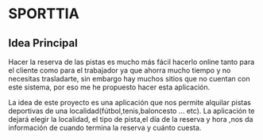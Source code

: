 # SPORTTIA

##  **Idea  Principal**

Hacer la reserva de las pistas es mucho más fácil hacerlo online tanto para el cliente como para el trabajador ya que ahorra mucho tiempo y no necesitas trasladarte, sin embargo hay muchos sitios que no cuentan con este sistema, por eso me he propuesto hacer esta aplicación.

La idea de este proyecto es una aplicación que nos permite alquilar pistas deportivas de una localidad(fútbol,tenis,baloncesto ... etc).
La aplicación te dejará elegir la localidad, el tipo de pista,el día de la reserva y hora ,nos da información de cuando termina la reserva y cuánto cuesta.
